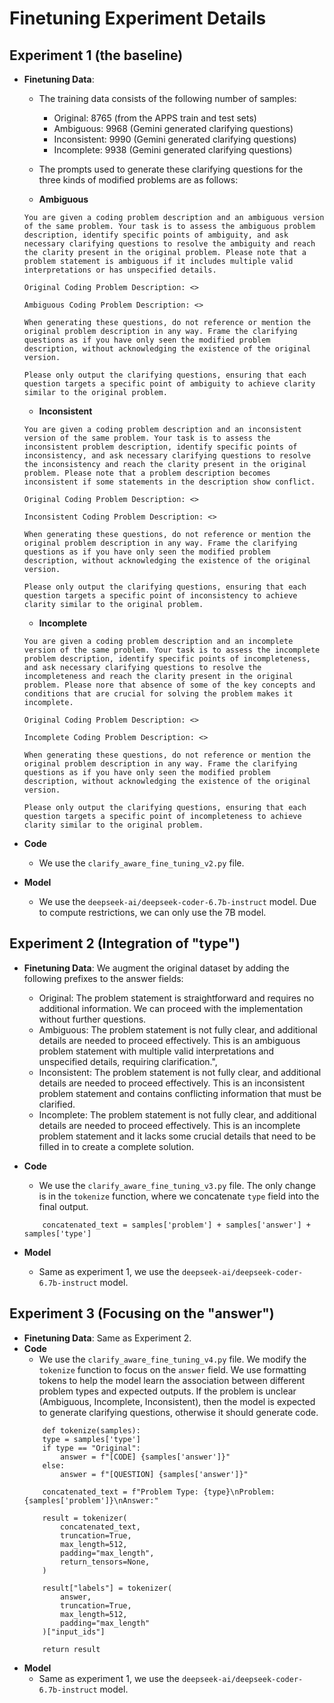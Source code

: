 # Finetuning Experiment Details

## Experiment 1 (the baseline)

- **Finetuning Data**: 
    - The training data consists of the following number of samples:
        - Original: 8765 (from the APPS train and test sets)
        - Ambiguous: 9968 (Gemini generated clarifying questions)
        - Inconsistent: 9990 (Gemini generated clarifying questions)
        - Incomplete: 9938 (Gemini generated clarifying questions)
    - The prompts used to generate these clarifying questions for the three kinds of modified problems are as follows:

    - **Ambiguous**
    ```
    You are given a coding problem description and an ambiguous version of the same problem. Your task is to assess the ambiguous problem description, identify specific points of ambiguity, and ask necessary clarifying questions to resolve the ambiguity and reach the clarity present in the original problem. Please note that a problem statement is ambiguous if it includes multiple valid interpretations or has unspecified details.

    Original Coding Problem Description: <>

    Ambiguous Coding Problem Description: <>

    When generating these questions, do not reference or mention the original problem description in any way. Frame the clarifying questions as if you have only seen the modified problem description, without acknowledging the existence of the original version. 

    Please only output the clarifying questions, ensuring that each question targets a specific point of ambiguity to achieve clarity similar to the original problem.
    
    ``` 
    - **Inconsistent**
    ```
    You are given a coding problem description and an inconsistent version of the same problem. Your task is to assess the inconsistent problem description, identify specific points of inconsistency, and ask necessary clarifying questions to resolve the inconsistency and reach the clarity present in the original problem. Please note that a problem description becomes inconsistent if some statements in the description show conflict.

    Original Coding Problem Description: <>

    Inconsistent Coding Problem Description: <> 

    When generating these questions, do not reference or mention the original problem description in any way. Frame the clarifying questions as if you have only seen the modified problem description, without acknowledging the existence of the original version.

    Please only output the clarifying questions, ensuring that each question targets a specific point of inconsistency to achieve clarity similar to the original problem.
    ``` 
    - **Incomplete**
    ```
    You are given a coding problem description and an incomplete version of the same problem. Your task is to assess the incomplete problem description, identify specific points of incompleteness, and ask necessary clarifying questions to resolve the incompleteness and reach the clarity present in the original problem. Please nore that absence of some of the key concepts and conditions that are crucial for solving the problem makes it incomplete.

    Original Coding Problem Description: <>

    Incomplete Coding Problem Description: <>

    When generating these questions, do not reference or mention the original problem description in any way. Frame the clarifying questions as if you have only seen the modified problem description, without acknowledging the existence of the original version. 

    Please only output the clarifying questions, ensuring that each question targets a specific point of incompleteness to achieve clarity similar to the original problem.
    ``` 

- **Code**
    - We use the `clarify_aware_fine_tuning_v2.py` file.

- **Model**
    - We use the `deepseek-ai/deepseek-coder-6.7b-instruct` model. Due to compute restrictions, we can only use the 7B model.

## Experiment 2 (Integration of "type")
- **Finetuning Data**: We augment the original dataset by adding the following prefixes to the answer fields:
    - Original: The problem statement is straightforward and requires no additional information. We can proceed with the implementation without further questions.
    - Ambiguous: The problem statement is not fully clear, and additional details are needed to proceed effectively. This is an ambiguous problem statement with multiple valid interpretations and unspecified details, requiring clarification.",
    - Inconsistent: The problem statement is not fully clear, and additional details are needed to proceed effectively. This is an inconsistent problem statement and contains conflicting information that must be clarified.
    - Incomplete: The problem statement is not fully clear, and additional details are needed to proceed effectively. This is an incomplete problem statement and it lacks some crucial details that need to be filled in to create a complete solution.

- **Code**
    - We use the `clarify_aware_fine_tuning_v3.py` file. The only change is in the `tokenize` function, where we concatenate `type` field into the final output.
    ```
        concatenated_text = samples['problem'] + samples['answer'] + samples['type']
    ```
- **Model**
    - Same as experiment 1, we use the `deepseek-ai/deepseek-coder-6.7b-instruct` model.

## Experiment 3 (Focusing on the "answer")
- **Finetuning Data**: Same as Experiment 2.
- **Code**
    - We use the `clarify_aware_fine_tuning_v4.py` file. We modify the `tokenize` function to focus on the `answer` field. We use formatting tokens to help the model learn the association between different problem types and expected outputs. If the problem is unclear (Ambiguous, Incomplete, Inconsistent), then the model is expected to generate clarifying questions, otherwise it should generate code.
    ```
        def tokenize(samples):
        type = samples['type']
        if type == "Original":
            answer = f"[CODE] {samples['answer']}"
        else:
            answer = f"[QUESTION] {samples['answer']}"

        concatenated_text = f"Problem Type: {type}\nProblem: {samples['problem']}\nAnswer:"
        
        result = tokenizer(
            concatenated_text,
            truncation=True,
            max_length=512,
            padding="max_length",
            return_tensors=None,
        )

        result["labels"] = tokenizer(
            answer, 
            truncation=True, 
            max_length=512, 
            padding="max_length"
        )["input_ids"]

        return result

    ```
- **Model**
    - Same as experiment 1, we use the `deepseek-ai/deepseek-coder-6.7b-instruct` model.
